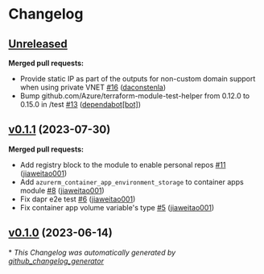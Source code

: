 # Changelog

## [Unreleased](https://github.com/Azure/terraform-azure-container-apps/tree/HEAD)

**Merged pull requests:**

- Provide static IP as part of the outputs for non-custom domain support when using private VNET [\#16](https://github.com/Azure/terraform-azure-container-apps/pull/16) ([daconstenla](https://github.com/daconstenla))
- Bump github.com/Azure/terraform-module-test-helper from 0.12.0 to 0.15.0 in /test [\#13](https://github.com/Azure/terraform-azure-container-apps/pull/13) ([dependabot[bot]](https://github.com/apps/dependabot))

## [v0.1.1](https://github.com/Azure/terraform-azure-container-apps/tree/v0.1.1) (2023-07-30)

**Merged pull requests:**

- Add registry block to the module to enable personal repos [\#11](https://github.com/Azure/terraform-azure-container-apps/pull/11) ([jiaweitao001](https://github.com/jiaweitao001))
- Add `azurerm_container_app_environment_storage` to container apps module [\#8](https://github.com/Azure/terraform-azure-container-apps/pull/8) ([jiaweitao001](https://github.com/jiaweitao001))
- Fix dapr e2e test [\#6](https://github.com/Azure/terraform-azure-container-apps/pull/6) ([jiaweitao001](https://github.com/jiaweitao001))
- Fix container app volume variable's type [\#5](https://github.com/Azure/terraform-azure-container-apps/pull/5) ([jiaweitao001](https://github.com/jiaweitao001))

## [v0.1.0](https://github.com/Azure/terraform-azure-container-apps/tree/v0.1.0) (2023-06-14)



\* *This Changelog was automatically generated by [github_changelog_generator](https://github.com/github-changelog-generator/github-changelog-generator)*
